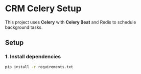 # CRM Celery Setup

This project uses **Celery** with **Celery Beat** and Redis to schedule background tasks.

## Setup

### 1. Install dependencies

```bash
pip install -r requirements.txt
```

